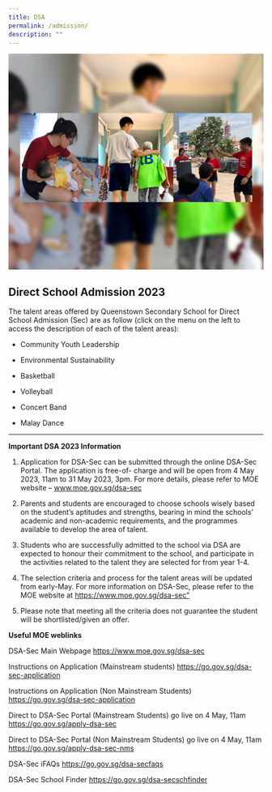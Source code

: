 ```yaml
---
title: DSA
permalink: /admission/
description: ""
---
```

![](/images/School%20Links/DSA_Pic3.png)



**Direct School Admission 2023**
--------------------------------

The talent areas offered by Queenstown Secondary School for Direct School Admission (Sec) are as follow (click on the menu on the left to access the description of each of the talent areas):

*   Community Youth Leadership 
    
*   Environmental Sustainability 
    
*   Basketball 

*   Volleyball 
    
*   Concert Band 
    
*   Malay Dance


----------------

**Important DSA 2023 Information**

1.	Application for DSA-Sec can be submitted through the online DSA-Sec Portal. The application is free-of- charge and will be open from 4 May 2023, 11am to 31 May 2023, 3pm. For more details, please refer to MOE website – www.moe.gov.sg/dsa-sec

2.	Parents and students are encouraged to choose schools wisely based on the student’s aptitudes and strengths, bearing in mind the schools’ academic and non-academic requirements, and the programmes available to develop the area of talent.

3.	Students who are successfully admitted to the school via DSA are expected to honour their commitment to the school, and participate in the activities related to the talent they are selected for from year 1-4.

4.	The selection criteria and process for the talent areas will be updated from early-May. For more information on DSA-Sec, please refer to the MOE website at https://www.moe.gov.sg/dsa-sec”

5.	Please note that meeting all the criteria does not guarantee the student will be shortlisted/given an offer.


**Useful MOE weblinks**

DSA-Sec Main Webpage	https://www.moe.gov.sg/dsa-sec

Instructions on Application (Mainstream students) https://go.gov.sg/dsa-sec-application

Instructions on Application (Non Mainstream Students)	https://go.gov.sg/dsa-sec-application

Direct to DSA-Sec Portal (Mainstream Students)
go live on 4 May, 11am	https://go.gov.sg/apply-dsa-sec

Direct to DSA-Sec Portal (Non Mainstream Students) go live on 4 May, 11am	https://go.gov.sg/apply-dsa-sec-nms

DSA-Sec iFAQs	https://go.gov.sg/dsa-secfaqs

DSA-Sec School Finder	https://go.gov.sg/dsa-secschfinder
